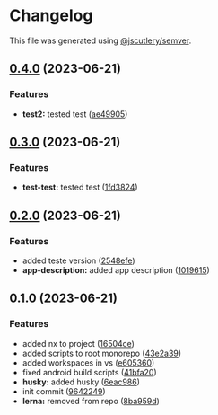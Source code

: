 # Changelog

This file was generated using [@jscutlery/semver](https://github.com/jscutlery/semver).

## [0.4.0](https://github.com/vvaldemarok/tst-nx/compare/first-app-0.3.0...first-app-0.4.0) (2023-06-21)


### Features

* **test2:** tested test ([ae49905](https://github.com/vvaldemarok/tst-nx/commit/ae4990539977fe80de1fdc909f7f8085f1e42b33))

## [0.3.0](https://github.com/vvaldemarok/tst-nx/compare/first-app-0.2.0...first-app-0.3.0) (2023-06-21)


### Features

* **test-test:** tested test ([1fd3824](https://github.com/vvaldemarok/tst-nx/commit/1fd3824a7a756cd481748cd4afcfc4273079574a))

## [0.2.0](https://github.com/vvaldemarok/tst-nx/compare/first-app-0.1.0...first-app-0.2.0) (2023-06-21)


### Features

* added teste version ([2548efe](https://github.com/vvaldemarok/tst-nx/commit/2548efe99363057d796828e24a40066461579725))
* **app-description:** added app description ([1019615](https://github.com/vvaldemarok/tst-nx/commit/1019615be67464fb5d86686a9654bc6747f320c7))

## 0.1.0 (2023-06-21)


### Features

* added nx to project ([16504ce](https://github.com/vvaldemarok/tst-nx/commit/16504ce5426c13eed1b7e8cc84c2a4285ccd101e))
* added scripts to root monorepo ([43e2a39](https://github.com/vvaldemarok/tst-nx/commit/43e2a3989c3be276ea3353ddfe5373f1f5505693))
* added workspaces in vs ([e605360](https://github.com/vvaldemarok/tst-nx/commit/e605360bbea3a9c0bc0d55ee37db1094e5824719))
* fixed android build scripts ([41bfa20](https://github.com/vvaldemarok/tst-nx/commit/41bfa2026dfdc237dc4e46bee3c5823f74972d95))
* **husky:** added husky ([6eac986](https://github.com/vvaldemarok/tst-nx/commit/6eac9869ff1f5102a14ba59b087e8d22153c5cd2))
* init commit ([9642249](https://github.com/vvaldemarok/tst-nx/commit/9642249b83456a5f9f87b79ffe509d84b1cf6784))
* **lerna:** removed from repo ([8ba959d](https://github.com/vvaldemarok/tst-nx/commit/8ba959d8bf17e93ab608a5d5e21e0f7186ab77ab))

